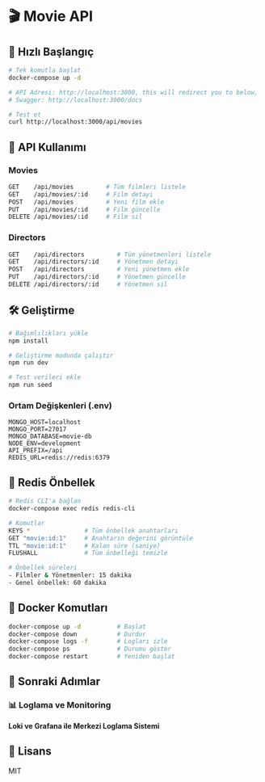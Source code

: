 # 🎬 Movie API

## 🚀 Hızlı Başlangıç

```bash
# Tek komutla başlat
docker-compose up -d

# API Adresi: http://localhost:3000, this will redirect you to below,
# Swagger: http://localhost:3000/docs

# Test et
curl http://localhost:3000/api/movies
```

## 📱 API Kullanımı

### Movies

```bash
GET    /api/movies         # Tüm filmleri listele
GET    /api/movies/:id     # Film detayı
POST   /api/movies         # Yeni film ekle
PUT    /api/movies/:id     # Film güncelle
DELETE /api/movies/:id     # Film sil
```

### Directors

```bash
GET    /api/directors         # Tüm yönetmenleri listele
GET    /api/directors/:id     # Yönetmen detayı
POST   /api/directors         # Yeni yönetmen ekle
PUT    /api/directors/:id     # Yönetmen güncelle
DELETE /api/directors/:id     # Yönetmen sil
```

## 🛠️ Geliştirme

```bash
# Bağımlılıkları yükle
npm install

# Geliştirme modunda çalıştır
npm run dev

# Test verileri ekle
npm run seed
```

### Ortam Değişkenleri (.env)

```
MONGO_HOST=localhost
MONGO_PORT=27017
MONGO_DATABASE=movie-db
NODE_ENV=development
API_PREFIX=/api
REDIS_URL=redis://redis:6379
```

## 🔄 Redis Önbellek

```bash
# Redis CLI'a bağlan
docker-compose exec redis redis-cli

# Komutlar
KEYS *               # Tüm önbellek anahtarları
GET "movie:id:1"     # Anahtarın değerini görüntüle
TTL "movie:id:1"     # Kalan süre (saniye)
FLUSHALL             # Tüm önbelleği temizle

# Önbellek süreleri
- Filmler & Yönetmenler: 15 dakika
- Genel önbellek: 60 dakika
```

## 🐳 Docker Komutları

```bash
docker-compose up -d          # Başlat
docker-compose down           # Durdur
docker-compose logs -f        # Logları izle
docker-compose ps             # Durumu göster
docker-compose restart        # Yeniden başlat
```

## 🔮 Sonraki Adımlar

### 📊 Loglama ve Monitoring

**Loki ve Grafana ile Merkezi Loglama Sistemi**

## 📄 Lisans

MIT